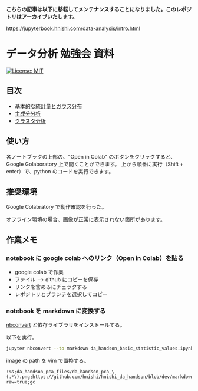 **こちらの記事は以下に移転してメンテナンスすることになりました。このレポジトリはアーカイブいたします。**

https://jupyterbook.hnishi.com/data-analysis/intro.html

# データ分析 勉強会 資料

[![License: MIT](https://img.shields.io/badge/License-MIT-yellow.svg)](LICENSE)


## 目次

- [基本的な統計量とガウス分布](da_handson_basic_statistic_values.ipynb)
- [主成分分析](da_handson_pca.ipynb)
- [クラスタ分析](da_handson_clustering.ipynb)

## 使い方

各ノートブックの上部の、"Open in Colab" のボタンをクリックすると、
Google Golaboratory 上で開くことができます。
上から順番に実行（Shift + enter）で、python のコードを実行できます。

## 推奨環境

Google Colabratory で動作確認を行った。

オフライン環境の場合、画像が正常に表示されない箇所があります。

## 作業メモ

### notebook に google colab へのリンク（Open in Colab）を貼る

- google colab で作業
- ファイル --> github にコピーを保存
- リンクを含めるにチェックする
- レポジトリとブランチを選択してコピー

### notebook を markdown に変換する

[nbconvert](https://nbconvert.readthedocs.io/en/latest/) と依存ライブラリをインストールする。

以下を実行。

```bash
jupyter nbconvert --to markdown da_handson_basic_statistic_values.ipynb
```

image の path を vim で置換する。

```
:%s;da_handson_pca_files/da_handson_pca_\(.*\).png;https://github.com/hnishi/hnishi_da_handson/blob/dev/markdown/da_handson_pca_files/da_handson_pca_\1.png?raw=true;gc
```
